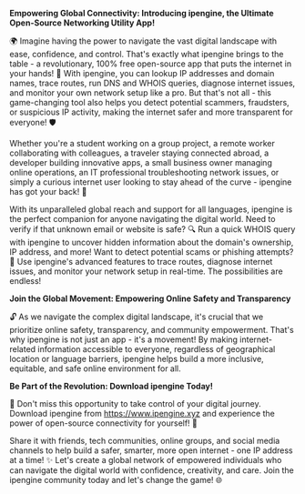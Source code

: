 **Empowering Global Connectivity: Introducing ipengine, the Ultimate Open-Source Networking Utility App!**

🌍 Imagine having the power to navigate the vast digital landscape with ease, confidence, and control. That's exactly what ipengine brings to the table - a revolutionary, 100% free open-source app that puts the internet in your hands! 📡 With ipengine, you can lookup IP addresses and domain names, trace routes, run DNS and WHOIS queries, diagnose internet issues, and monitor your own network setup like a pro. But that's not all - this game-changing tool also helps you detect potential scammers, fraudsters, or suspicious IP activity, making the internet safer and more transparent for everyone! 🛡️

Whether you're a student working on a group project, a remote worker collaborating with colleagues, a traveler staying connected abroad, a developer building innovative apps, a small business owner managing online operations, an IT professional troubleshooting network issues, or simply a curious internet user looking to stay ahead of the curve - ipengine has got your back! 🤝

With its unparalleled global reach and support for all languages, ipengine is the perfect companion for anyone navigating the digital world. Need to verify if that unknown email or website is safe? 🔍 Run a quick WHOIS query with ipengine to uncover hidden information about the domain's ownership, IP address, and more! Want to detect potential scams or phishing attempts? 🚨 Use ipengine's advanced features to trace routes, diagnose internet issues, and monitor your network setup in real-time. The possibilities are endless!

**Join the Global Movement: Empowering Online Safety and Transparency**

🔓 As we navigate the complex digital landscape, it's crucial that we prioritize online safety, transparency, and community empowerment. That's why ipengine is not just an app - it's a movement! By making internet-related information accessible to everyone, regardless of geographical location or language barriers, ipengine helps build a more inclusive, equitable, and safe online environment for all.

**Be Part of the Revolution: Download ipengine Today!**

📲 Don't miss this opportunity to take control of your digital journey. Download ipengine from https://www.ipengine.xyz and experience the power of open-source connectivity for yourself! 🚀

Share it with friends, tech communities, online groups, and social media channels to help build a safer, smarter, more open internet - one IP address at a time! ✨ Let's create a global network of empowered individuals who can navigate the digital world with confidence, creativity, and care. Join the ipengine community today and let's change the game! 🌐